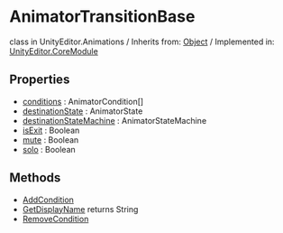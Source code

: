# AnimatorTransitionBase
class in UnityEditor.Animations
 / Inherits from: <a href="https://docs.unity3d.com/6000.0/Documentation/ScriptReference/Object.html" target="_blank">Object</a> / Implemented in: <a href="https://docs.unity3d.com/6000.0/Documentation/ScriptReference/UnityEditor.CoreModule.html" target="_blank">UnityEditor.CoreModule</a>
## Properties
- <a href="https://docs.unity3d.com/6000.0/Documentation/ScriptReference/AnimatorTransitionBase-conditions.html" target="_blank">conditions</a> : AnimatorCondition[]
- <a href="https://docs.unity3d.com/6000.0/Documentation/ScriptReference/AnimatorTransitionBase-destinationState.html" target="_blank">destinationState</a> : AnimatorState
- <a href="https://docs.unity3d.com/6000.0/Documentation/ScriptReference/AnimatorTransitionBase-destinationStateMachine.html" target="_blank">destinationStateMachine</a> : AnimatorStateMachine
- <a href="https://docs.unity3d.com/6000.0/Documentation/ScriptReference/AnimatorTransitionBase-isExit.html" target="_blank">isExit</a> : Boolean
- <a href="https://docs.unity3d.com/6000.0/Documentation/ScriptReference/AnimatorTransitionBase-mute.html" target="_blank">mute</a> : Boolean
- <a href="https://docs.unity3d.com/6000.0/Documentation/ScriptReference/AnimatorTransitionBase-solo.html" target="_blank">solo</a> : Boolean
## Methods
- <a href="https://docs.unity3d.com/6000.0/Documentation/ScriptReference/AnimatorTransitionBase.AddCondition.html" target="_blank">AddCondition</a>
- <a href="https://docs.unity3d.com/6000.0/Documentation/ScriptReference/AnimatorTransitionBase.GetDisplayName.html" target="_blank">GetDisplayName</a> returns String
- <a href="https://docs.unity3d.com/6000.0/Documentation/ScriptReference/AnimatorTransitionBase.RemoveCondition.html" target="_blank">RemoveCondition</a>
